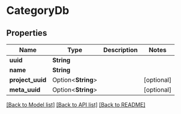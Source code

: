 # CategoryDb

## Properties

Name | Type | Description | Notes
------------ | ------------- | ------------- | -------------
**uuid** | **String** |  | 
**name** | **String** |  | 
**project_uuid** | Option<**String**> |  | [optional]
**meta_uuid** | Option<**String**> |  | [optional]

[[Back to Model list]](../README.md#documentation-for-models) [[Back to API list]](../README.md#documentation-for-api-endpoints) [[Back to README]](../README.md)


